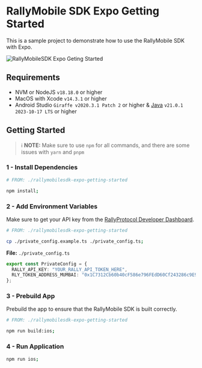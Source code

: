 # RallyMobile SDK Expo Getting Started

This is a sample project to demonstrate how to use the RallyMobile SDK with Expo.

![RallyMobileSDK Expo Geting Started](./README/rallymobilesdk-expo-getting-started-app.png)

## Requirements

- NVM or NodeJS `v18.18.0` or higher
- MacOS with Xcode `v14.3.1` or higher
- Android Studio `Giraffe v2020.3.1 Patch 2` or higher & [Java](https://www.oracle.com/java/technologies/downloads/) `v21.0.1 2023-10-17 LTS` or higher

## Getting Started

> ℹ️ **NOTE:** Make sure to use `npm` for all commands, and there are some issues with `yarn` and `pnpm`

### 1 - Install Dependencies

```bash
# FROM: ./rallymobilesdk-expo-getting-started

npm install;
```

### 2 - Add Environment Variables

Make sure to get your API key from the [RallyProtocol Developer Dashboard](https://www.rallyprotocol.com).

```bash
# FROM: ./rallymobilesdk-expo-getting-started

cp ./private_config.example.ts ./private_config.ts;
```

**File:** `./private_config.ts`

```typescript
export const PrivateConfig = {
  RALLY_API_KEY: "YOUR_RALLY_API_TOKEN_HERE",
  RLY_TOKEN_ADDRESS_MUMBAI: "0x1C7312Cb60b40cF586e796FEdD60Cf243286c9E9",
};
```

### 3 - Prebuild App

Prebuild the app to ensure that the RallyMobile SDK is built correctly.

```bash
# FROM: ./rallymobilesdk-expo-getting-started

npm run build:ios;
```

### 4 - Run Application

```bash
npm run ios;
```



